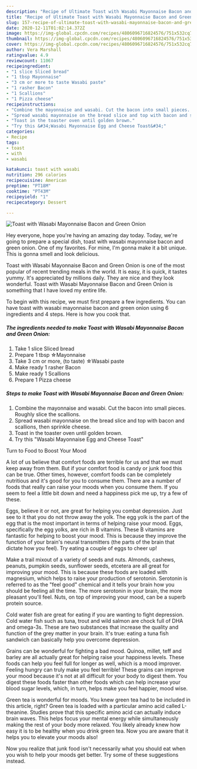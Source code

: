 ```yaml
---
description: "Recipe of Ultimate Toast with Wasabi Mayonnaise Bacon and Green Onion"
title: "Recipe of Ultimate Toast with Wasabi Mayonnaise Bacon and Green Onion"
slug: 157-recipe-of-ultimate-toast-with-wasabi-mayonnaise-bacon-and-green-onion
date: 2020-12-11T01:02:14.372Z
image: https://img-global.cpcdn.com/recipes/4806096716824576/751x532cq70/toast-with-wasabi-mayonnaise-bacon-and-green-onion-recipe-main-photo.jpg
thumbnail: https://img-global.cpcdn.com/recipes/4806096716824576/751x532cq70/toast-with-wasabi-mayonnaise-bacon-and-green-onion-recipe-main-photo.jpg
cover: https://img-global.cpcdn.com/recipes/4806096716824576/751x532cq70/toast-with-wasabi-mayonnaise-bacon-and-green-onion-recipe-main-photo.jpg
author: Vera Marshall
ratingvalue: 4.9
reviewcount: 11067
recipeingredient:
- "1 slice Sliced bread"
- "1 tbsp Mayonnaise"
- "3 cm or more to taste Wasabi paste"
- "1 rasher Bacon"
- "1 Scallions"
- "1 Pizza cheese"
recipeinstructions:
- "Combine the mayonnaise and wasabi. Cut the bacon into small pieces. Roughly slice the scallions."
- "Spread wasabi mayonnaise on the bread slice and top with bacon and scallions, then sprinkle cheese."
- "Toast in the toaster oven until golden brown."
- "Try this &#34;Wasabi Mayonnaise Egg and Cheese Toast&#34;"
categories:
- Recipe
tags:
- toast
- with
- wasabi

katakunci: toast with wasabi 
nutrition: 296 calories
recipecuisine: American
preptime: "PT18M"
cooktime: "PT43M"
recipeyield: "1"
recipecategory: Dessert

---
```



![Toast with Wasabi Mayonnaise Bacon and Green Onion](https://img-global.cpcdn.com/recipes/4806096716824576/751x532cq70/toast-with-wasabi-mayonnaise-bacon-and-green-onion-recipe-main-photo.jpg)

Hey everyone, hope you're having an amazing day today. Today, we're going to prepare a special dish, toast with wasabi mayonnaise bacon and green onion. One of my favorites. For mine, I'm gonna make it a bit unique. This is gonna smell and look delicious.



Toast with Wasabi Mayonnaise Bacon and Green Onion is one of the most popular of recent trending meals in the world. It is easy, it is quick, it tastes yummy. It's appreciated by millions daily. They are nice and they look wonderful. Toast with Wasabi Mayonnaise Bacon and Green Onion is something that I have loved my entire life.


To begin with this recipe, we must first prepare a few ingredients. You can have toast with wasabi mayonnaise bacon and green onion using 6 ingredients and 4 steps. Here is how you cook that.

<!--inarticleads1-->

##### The ingredients needed to make Toast with Wasabi Mayonnaise Bacon and Green Onion:

1. Take 1 slice Sliced bread
1. Prepare 1 tbsp ☆Mayonnaise
1. Take 3 cm or more, (to taste) ☆Wasabi paste
1. Make ready 1 rasher Bacon
1. Make ready 1 Scallions
1. Prepare 1 Pizza cheese




<!--inarticleads2-->

##### Steps to make Toast with Wasabi Mayonnaise Bacon and Green Onion:

1. Combine the mayonnaise and wasabi. Cut the bacon into small pieces. Roughly slice the scallions.
1. Spread wasabi mayonnaise on the bread slice and top with bacon and scallions, then sprinkle cheese.
1. Toast in the toaster oven until golden brown.
1. Try this &#34;Wasabi Mayonnaise Egg and Cheese Toast&#34;




Turn to Food to Boost Your Mood


A lot of us believe that comfort foods are terrible for us and that we must keep away from them. But if your comfort food is candy or junk food this can be true. Other times, however, comfort foods can be completely nutritious and it's good for you to consume them. There are a number of foods that really can raise your moods when you consume them. If you seem to feel a little bit down and need a happiness pick me up, try a few of these.

Eggs, believe it or not, are great for helping you combat depression. Just see to it that you do not throw away the yolk. The egg yolk is the part of the egg that is the most important in terms of helping raise your mood. Eggs, specifically the egg yolks, are rich in B vitamins. These B vitamins are fantastic for helping to boost your mood. This is because they improve the function of your brain's neural transmitters (the parts of the brain that dictate how you feel). Try eating a couple of eggs to cheer up!

Make a trail mixout of a variety of seeds and nuts. Almonds, cashews, peanuts, pumpkin seeds, sunflower seeds, etcetera are all great for improving your mood. This is because these foods are loaded with magnesium, which helps to raise your production of serotonin. Serotonin is referred to as the "feel good" chemical and it tells your brain how you should be feeling all the time. The more serotonin in your brain, the more pleasant you'll feel. Nuts, on top of improving your mood, can be a superb protein source.

Cold water fish are great for eating if you are wanting to fight depression. Cold water fish such as tuna, trout and wild salmon are chock full of DHA and omega-3s. These are two substances that increase the quality and function of the grey matter in your brain. It's true: eating a tuna fish sandwich can basically help you overcome depression. 

Grains can be wonderful for fighting a bad mood. Quinoa, millet, teff and barley are all actually great for helping raise your happiness levels. These foods can help you feel full for longer as well, which is a mood improver. Feeling hungry can truly make you feel terrible! These grains can improve your mood because it's not at all difficult for your body to digest them. You digest these foods faster than other foods which can help increase your blood sugar levels, which, in turn, helps make you feel happier, mood wise.

Green tea is wonderful for moods. You knew green tea had to be included in this article, right? Green tea is loaded with a particular amino acid called L-theanine. Studies prove that this specific amino acid can actually induce brain waves. This helps focus your mental energy while simultaneously making the rest of your body more relaxed. You likely already knew how easy it is to be healthy when you drink green tea. Now you are aware that it helps you to elevate your moods also!

Now you realize that junk food isn't necessarily what you should eat when you wish to help your moods get better. Try  some  of  these  suggestions  instead.

